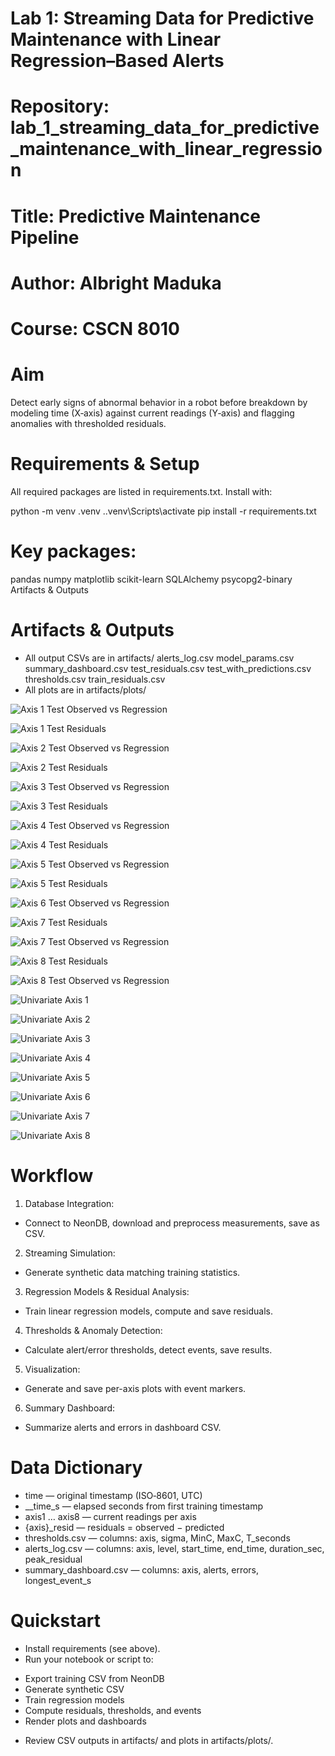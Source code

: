 # Lab 1: Streaming Data for Predictive Maintenance with Linear Regression–Based Alerts
# Repository: lab_1_streaming_data_for_predictive_maintenance_with_linear_regression
# Title: Predictive Maintenance Pipeline
# Author: Albright Maduka
# Course: CSCN 8010

# Aim
Detect early signs of abnormal behavior in a robot before breakdown by modeling time (X‑axis) against current readings (Y‑axis) and flagging anomalies with thresholded residuals.

# Requirements & Setup
All required packages are listed in requirements.txt.
Install with:

python -m venv .venv
.\.venv\Scripts\activate
pip install -r requirements.txt


# Key packages:
pandas
numpy
matplotlib
scikit-learn
SQLAlchemy
psycopg2-binary
Artifacts & Outputs

# Artifacts & Outputs
* All output CSVs are in artifacts/
alerts_log.csv
model_params.csv
summary_dashboard.csv
test_residuals.csv
test_with_predictions.csv
thresholds.csv
train_residuals.csv
* All plots are in artifacts/plots/

![Axis 1 Test Observed vs Regression](artifacts/plots/axis1_test_observed_vs_regression.png)

![Axis 1 Test Residuals](artifacts/plots/axis1_test_residuals.png)

![Axis 2 Test Observed vs Regression](artifacts/plots/axis2_test_observed_vs_regression.png)

![Axis 2 Test Residuals](artifacts/plots/axis2_test_residuals.png)

![Axis 3 Test Observed vs Regression](artifacts/plots/axis3_test_observed_vs_regression.png)

![Axis 3 Test Residuals](artifacts/plots/axis3_test_residuals.png)

![Axis 4 Test Observed vs Regression](artifacts/plots/axis4_test_observed_vs_regression.png)

![Axis 4 Test Residuals](artifacts/plots/axis4_test_residuals.png)

![Axis 5 Test Observed vs Regression](artifacts/plots/axis5_test_observed_vs_regression.png)

![Axis 5 Test Residuals](artifacts/plots/axis5_test_residuals.png)

![Axis 6 Test Observed vs Regression](artifacts/plots/axis6_test_observed_vs_regression.png)

![Axis 7 Test Residuals](artifacts/plots/axis7_test_residuals.png)

![Axis 7 Test Observed vs Regression](artifacts/plots/axis7_test_observed_vs_regression.png)

![Axis 8 Test Residuals](artifacts/plots/axis8_test_residuals.png)

![Axis 8 Test Observed vs Regression](artifacts/plots/axis8_test_observed_vs_regression.png)

![Univariate Axis 1](artifacts/plots/univariate_axis1.png)

![Univariate Axis 2](artifacts/plots/univariate_axis2.png)

![Univariate Axis 3](artifacts/plots/univariate_axis3.png)

![Univariate Axis 4](artifacts/plots/univariate_axis4.png)

![Univariate Axis 5](artifacts/plots/univariate_axis5.png)

![Univariate Axis 6](artifacts/plots/univariate_axis6.png)

![Univariate Axis 7](artifacts/plots/univariate_axis7.png)

![Univariate Axis 8](artifacts/plots/univariate_axis8.png)




# Workflow
1. Database Integration:
 - Connect to NeonDB, download and preprocess measurements, save as CSV.

2. Streaming Simulation:
 - Generate synthetic data matching training statistics.

3. Regression Models & Residual Analysis:
- Train linear regression models, compute and save residuals.

4. Thresholds & Anomaly Detection:
- Calculate alert/error thresholds, detect events, save results.

5. Visualization:
- Generate and save per-axis plots with event markers.

6. Summary Dashboard:
- Summarize alerts and errors in dashboard CSV.

# Data Dictionary
* time — original timestamp (ISO‑8601, UTC)
* __time_s — elapsed seconds from first training timestamp
* axis1 … axis8 — current readings per axis
* {axis}_resid — residuals = observed − predicted
* thresholds.csv — columns: axis, sigma, MinC, MaxC, T_seconds
* alerts_log.csv — columns: axis, level, start_time, end_time, duration_sec, peak_residual
* summary_dashboard.csv — columns: axis, alerts, errors, longest_event_s

# Quickstart
* Install requirements (see above).
* Run your notebook or script to:
- Export training CSV from NeonDB
- Generate synthetic CSV
- Train regression models
- Compute residuals, thresholds, and events
- Render plots and dashboards
* Review CSV outputs in artifacts/ and plots in artifacts/plots/.